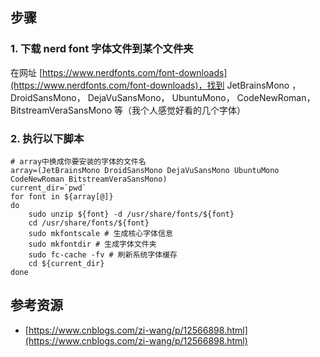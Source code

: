 ## 步骤

### 1. 下载 nerd font 字体文件到某个文件夹

在网址 [https://www.nerdfonts.com/font-downloads](https://www.nerdfonts.com/font-downloads)，找到 JetBrainsMono ，DroidSansMono， DejaVuSansMono， UbuntuMono， CodeNewRoman， BitstreamVeraSansMono 等（我个人感觉好看的几个字体）

### 2. 执行以下脚本

```Plain Text
# array中换成你要安装的字体的文件名
array=(JetBrainsMono DroidSansMono DejaVuSansMono UbuntuMono CodeNewRoman BitstreamVeraSansMono)
current_dir=`pwd`
for font in ${array[@]}
do
    sudo unzip ${font} -d /usr/share/fonts/${font}
    cd /usr/share/fonts/${font}
	sudo mkfontscale # 生成核心字体信息
	sudo mkfontdir # 生成字体文件夹
	sudo fc-cache -fv # 刷新系统字体缓存
    cd ${current_dir}
done

```

## 参考资源

- [https://www.cnblogs.com/zi-wang/p/12566898.html](https://www.cnblogs.com/zi-wang/p/12566898.html)

